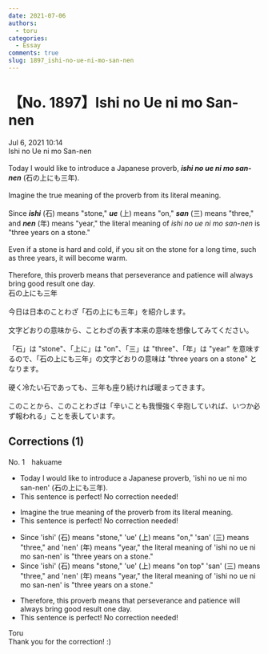 ```yaml
---
date: 2021-07-06
authors:
  - toru
categories:
  - Essay
comments: true
slug: 1897_ishi-no-ue-ni-mo-san-nen
---
```


# 【No. 1897】Ishi no Ue ni mo San-nen
<div class="date">Jul 6, 2021 10:14</div>
<div id="post"><div id="body_show_ori">
Ishi no Ue ni mo San-nen<br/><br/>Today I would like to introduce a Japanese proverb, <strong><em>ishi no ue ni mo san-nen</em></strong> (石の上にも三年).<br/><br/>Imagine the true meaning of the proverb from its literal meaning.<br/><br/>Since <strong><em>ishi</em></strong> (石) means "stone," <strong><em>ue</em></strong> (上) means "on," <strong><em>san</em></strong> (三) means "three," and <strong><em>nen</em></strong> (年) means "year," the literal meaning of <em>ishi no ue ni mo san-nen</em> is "three years on a stone."<br/><br/>Even if a stone is hard and cold, if you sit on the stone for a long time, such as three years, it will become warm.<br/><br/>Therefore, this proverb means that perseverance and patience will always bring good result one day.
</div></div>

<!-- more -->

<div id="post_ja"><div id="body_show_mo">
石の上にも三年<br/><br/>今日は日本のことわざ「石の上にも三年」を紹介します。<br/><br/>文字どおりの意味から、ことわざの表す本来の意味を想像してみてください。<br/><br/>「石」は "stone"、「上に」は "on"、「三」は "three"、「年」は "year" を意味するので、「石の上にも三年」の文字どおりの意味は "three years on a stone" となります。<br/><br/>硬く冷たい石であっても、三年も座り続ければ暖まってきます。<br/><br/>このことから、このことわざは「辛いことも我慢強く辛抱していれば、いつか必ず報われる」ことを表しています。
</div></div>

## Corrections (1)
<div id="block"><div class="first_name"> No. 1　<span class="just_name">hakuame</span></div><div id="block2">
<ul class="correction_field">
<li class="incorrect">Today I would like to introduce a Japanese proverb, 'ishi no ue ni mo san-nen' (石の上にも三年).</li>
<li class="corrected perfect">This sentence is perfect! No correction needed!</li>
</ul>
<ul class="correction_field">
<li class="incorrect">Imagine the true meaning of the proverb from its literal meaning.</li>
<li class="corrected perfect">This sentence is perfect! No correction needed!</li>
</ul>
<ul class="correction_field">
<li class="incorrect">Since 'ishi' (石) means "stone," 'ue' (上) means "on," 'san' (三) means "three," and 'nen' (年) means "year," the literal meaning of 'ishi no ue ni mo san-nen' is "three years on a stone."</li>
<li class="corrected correct">
Since 'ishi' (石) means "stone," 'ue' (上) means "on <span class="f_blue">top</span>" 'san' (三) means "three," and 'nen' (年) means "year," the literal meaning of 'ishi no ue ni mo san-nen' is "three years on a stone."
</li>
</ul>
<ul class="correction_field">
<li class="incorrect">Therefore, this proverb means that perseverance and patience will always bring good result one day.</li>
<li class="corrected perfect">This sentence is perfect! No correction needed!</li>
</ul>
</div><div class="name"><span class="just_name">Toru</span><br>
Thank you for the correction! :)
</div>
</div>
